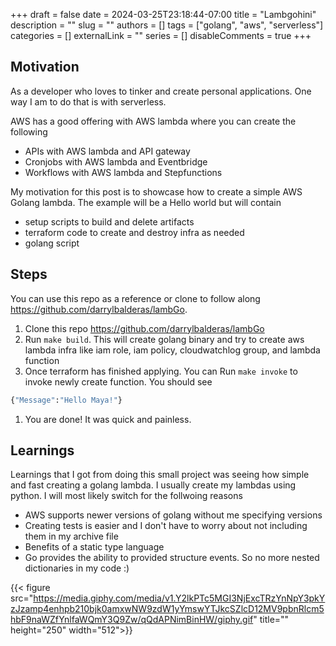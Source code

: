 +++
draft = false
date = 2024-03-25T23:18:44-07:00
title = "Lambgohini"
description = ""
slug = ""
authors = []
tags = ["golang", "aws", "serverless"]
categories = []
externalLink = ""
series = []
disableComments = true
+++

## Motivation

As a developer who loves to tinker and create personal applications. One way I am to do that is with serverless.

AWS has a good offering with AWS lambda where you can create the following

- APIs with AWS lambda and API gateway
- Cronjobs with AWS lambda and Eventbridge
- Workflows with AWS lambda and Stepfunctions

My motivation for this post is to showcase how to create a simple AWS Golang lambda. The example will be a Hello world but will contain

- setup scripts to build and delete artifacts
- terraform code to create and destroy infra as needed
- golang script

## Steps

You can use this repo as a reference or clone to follow along <https://github.com/darrylbalderas/lambGo>.

1. Clone this repo <https://github.com/darrylbalderas/lambGo>
1. Run `make build`. This will create golang binary and try to create aws lambda infra like iam role, iam policy, cloudwatchlog group, and lambda function
1. Once terraform has finished applying. You can Run `make invoke` to invoke newly create function. You should see

```bash
{"Message":"Hello Maya!"}
```

1. You are done! It was quick and painless.

## Learnings

Learnings that I got from doing this small project was seeing how simple and fast creating a golang lambda. I usually create my lambdas using python. I will most likely switch for the follwoing reasons

- AWS supports newer versions of golang without me specifying versions
- Creating tests is easier and I don't have to worry about not including them in my archive file
- Benefits of a static type language
- Go provides the ability to provided structure events. So no more nested dictionaries in my code :)

{{< figure src="<https://media.giphy.com/media/v1.Y2lkPTc5MGI3NjExcTRzYnNpY3pkYzJzamp4enhpb210bjk0amxwNW9zdW1yYmswYTJkcSZlcD12MV9pbnRlcm5hbF9naWZfYnlfaWQmY3Q9Zw/qQdAPNimBinHW/giphy.gif>" title="" height="250" width="512">}}
